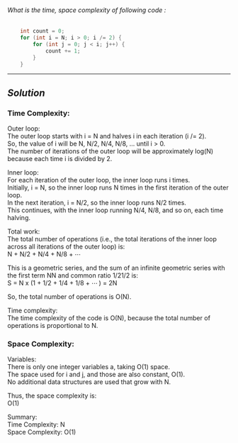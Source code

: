 ###### What is the time, space complexity of following code :
```cpp
    int count = 0;
    for (int i = N; i > 0; i /= 2) {
        for (int j = 0; j < i; j++) {
            count += 1;
        }
    }
```

---
## *Solution*
### Time Complexity:

Outer loop:  
The outer loop starts with i = N and halves i in each iteration (i /= 2).  
So, the value of i will be N, N/2, N/4, N/8, ... until i > 0.  
The number of iterations of the outer loop will be approximately log(N) because each time i is divided by 2.

Inner loop:  
For each iteration of the outer loop, the inner loop runs i times.  
Initially, i = N, so the inner loop runs N times in the first iteration of the outer loop.  
In the next iteration, i = N/2, so the inner loop runs N/2 times.  
This continues, with the inner loop running N/4, N/8, and so on, each time halving.

Total work:  
The total number of operations (i.e., the total iterations of the inner loop across all iterations of the outer loop) is:  
N + N/2 + N/4 + N/8 + ⋯

This is a geometric series, and the sum of an infinite geometric series with the first term NN and common ratio 1/21/2 is:  
S = N x (1 + 1/2 + 1/4 + 1/8 + ⋯ ) = 2N

So, the total number of operations is O(N).

Time complexity:  
The time complexity of the code is O(N), because the total number of operations is proportional to N.

### Space Complexity:

Variables:  
There is only one integer variables a, taking O(1) space.  
The space used for i and j, and those are also constant, O(1).  
No additional data structures are used that grow with N.

Thus, the space complexity is:  
O(1)  

Summary:  
Time Complexity: N  
Space Complexity: O(1)